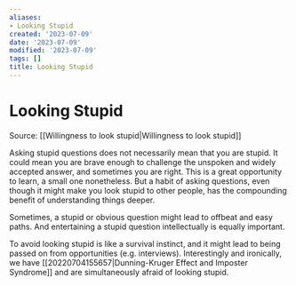 ```yaml
---
aliases:
- Looking Stupid
created: '2023-07-09'
date: '2023-07-09'
modified: '2023-07-09'
tags: []
title: Looking Stupid
---
```


# Looking Stupid

Source: [[Willingness to look stupid|Willingness to look stupid]]

Asking stupid questions does not necessarily mean that you are stupid. It could mean you are brave enough to challenge the unspoken and widely accepted answer, and sometimes you are right. This is a great opportunity to learn, a small one nonetheless. But a habit of asking questions, even though it might make you look stupid to other people, has the compounding benefit of understanding things deeper.

Sometimes, a stupid or obvious question might lead to offbeat and easy paths. And entertaining a stupid question intellectually is equally important.

To avoid looking stupid is like a survival instinct, and it might lead to being passed on from opportunities (e.g. interviews). Interestingly and ironically, we have [[20220704155657|Dunning-Kruger Effect and Imposter Syndrome]] and are simultaneously afraid of looking stupid.